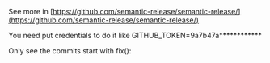 

See more in [https://github.com/semantic-release/semantic-release/](https://github.com/semantic-release/semantic-release/)

You need put credentials to do it like
GITHUB_TOKEN=9a7b47a************

Only see the commits start with fix():
